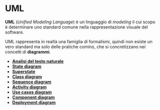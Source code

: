# UML

__UML__ (_Unified Modeling Language_) è un linguaggio di _modeling_ il cui scopo è determinare uno standard comune nella
rappresentazione visuale del software.

UML rappresenta in realtà una famiglia di formalismi, quindi non esiste un vero standard ma solo delle pratiche comino,
che si concretizzano nei concetti di __diagrammi__.

- [**Analisi del testo naturale**](./01_analisi-testo-naturale.md)
- [**State diagram**](./02_state-diagram.md)
- [**Superstate**](./03_superstate.md)
- [**Class diagram**](./04_class-diagram.md)
- [**Sequence diagram**](./05_sequence-diagram.md)
- [**Activity diagram**](./06_activity-diagram.md)
- [**Use cases diagram**](./07_use-cases.md)
- [**Component diagram**](./08_component-diagram.md)
- [**Deployment diagram**](./09_deployment-diagram.md)
